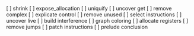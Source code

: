 [ ] shrink
[ ] expose_allocation
[ ] uniquify
[ ] uncover get
[ ] remove complex
[ ] explicate control
[ ] remove unused
[ ] select instructions
[ ] uncover live
[ ] build interference
[ ] graph coloring
[ ] allocate registers
[ ] remove jumps
[ ] patch instructions
[ ] prelude conclusion
